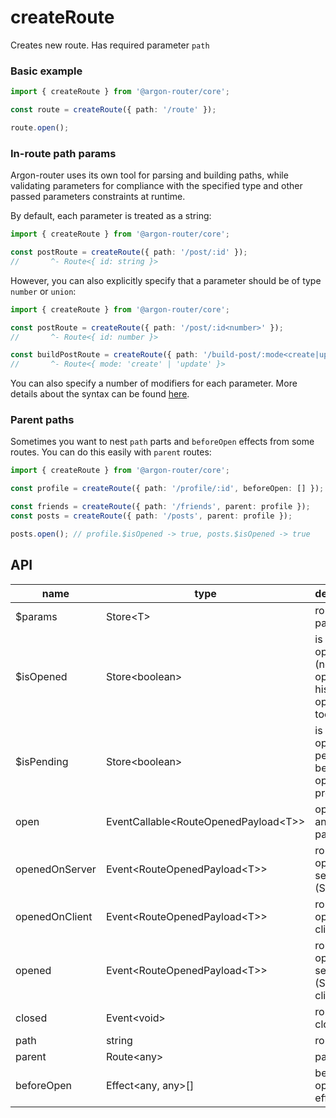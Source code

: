 # createRoute

Creates new route. Has required parameter `path`

### Basic example

```ts
import { createRoute } from '@argon-router/core';

const route = createRoute({ path: '/route' });

route.open();
```

### In-route path params

Argon-router uses its own tool for parsing and building paths, while validating parameters for compliance with the specified type and other passed parameters constraints at runtime.

By default, each parameter is treated as a string:
```ts
import { createRoute } from '@argon-router/core';

const postRoute = createRoute({ path: '/post/:id' });
//       ^- Route<{ id: string }>
```

However, you can also explicitly specify that a parameter should be of type `number` or `union`:
```ts
import { createRoute } from '@argon-router/core';

const postRoute = createRoute({ path: '/post/:id<number>' });
//       ^- Route<{ id: number }>

const buildPostRoute = createRoute({ path: '/build-post/:mode<create|update>' });
//       ^- Route<{ mode: 'create' | 'update' }>
```

You can also specify a number of modifiers for each parameter. More details about the syntax can be found [here](https://github.com/movpushmov/argon-router/tree/main/packages/argon-router-paths#supported-types).

### Parent paths

Sometimes you want to nest `path` parts and `beforeOpen` effects from some routes. You can do this easily with `parent` routes:

```ts
import { createRoute } from '@argon-router/core';

const profile = createRoute({ path: '/profile/:id', beforeOpen: [] });

const friends = createRoute({ path: '/friends', parent: profile });
const posts = createRoute({ path: '/posts', parent: profile });

posts.open(); // profile.$isOpened -> true, posts.$isOpened -> true
```

## API

| name           | type                                     | description                                                  |
| -------------- | ---------------------------------------- | ------------------------------------------------------------ |
| $params        | Store\<T\>                               | route path parameters                                        |
| $isOpened      | Store\<boolean\>                         | is route opened (note: route opened if his child opened too) |
| $isPending     | Store\<boolean\>                         | is route open pending (if before open in progress)           |
| open           | EventCallable\<RouteOpenedPayload\<T\>\> | open route and it's parents                                  |
| openedOnServer | Event\<RouteOpenedPayload\<T\>\>         | route opened on server (SSR)                                 |
| openedOnClient | Event\<RouteOpenedPayload\<T\>\>         | route opened on client                                       |
| opened         | Event\<RouteOpenedPayload\<T\>\>         | route opened on server (SSR) or client                       |
| closed         | Event\<void\>                            | route closed                                                 |
| path           | string                                   | route path                                                   |
| parent         | Route\<any\>                             | parent path                                                  |
| beforeOpen     | Effect\<any, any\>\[\]                   | before open effects                                          |
